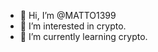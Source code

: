- 👋 Hi, I’m @MATTO1399
- 👀 I’m interested in crypto.
- 🌱 I’m currently learning crypto.


<!---
MATTO1399/MATTO1399 is a ✨ special ✨ repository because its `README.md` (this file) appears on your GitHub profile.
You can click the Preview link to take a look at your changes.
--->
